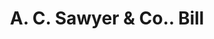 ---
doi: 10.7916/D8155V26
date_other: '1890'
date_other_textual: 1890-1899
form: printed ephemera
genre:
- Invoices
name:
- A. C. Sawyer & Co.
object_in_context_url: https://biggert.cul.columbia.edu/items/view/ave_biggert_00571
subject_hierarchical_geographic:
- Bangor, Maine, United States
subject_name:
- A. C. Sawyer & Co.
title: A. C. Sawyer & Co.. Bill
sort_title: A. C. Sawyer & Co.. Bill
call_number: ave_biggert_00571
coordinates:
- 44.8,-68.8
pid: ave_biggert_00571
identifiers: ave_biggert_00571
permalink: /biggert/ave_biggert_00571/
layout: iiif-image-page
---